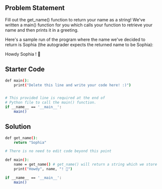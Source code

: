 ## Problem Statement

Fill out the get_name() function to return your name as a string! We've written a main() function for you which calls your function to retrieve your name and then prints it in a greeting.

Here's a sample run of the program where the name we've decided to return is Sophia (the autograder expects the returned name to be Sophia):

Howdy Sophia ! 🤠

## Starter Code

```bash
def main():
    print("Delete this line and write your code here! :)")


# This provided line is required at the end of
# Python file to call the main() function.
if __name__ == '__main__':
    main()
```

## Solution
```bash
def get_name():
    return "Sophia"

# There is no need to edit code beyond this point

def main():
    name = get_name() # get_name() will return a string which we store to the 'name' variable here
    print("Howdy", name, "! 🤠")

if __name__ == '__main__':
    main()
```